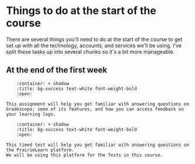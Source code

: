 Things to do at the start of the course
=======================

There are several things you'll need to do at the start of the course to get set up with all the technology, accounts, and services we'll be using.
I've split these tasks up into several chunks so it's a bit more manageable. 

## At the end of the first week

```{dropdown} 8. Complete the first Learning Log (LL01) on Gradescope.
    :container: + shadow
    :title: bg-success text-white font-weight-bold
    :open:

This assignment will help you get familiar with answering questions on Gradescope, some of its features, and how you can access feedback on your learning logs.
```

```{dropdown} 9. Complete your first Test (Test 0) PrairieLearn (not for marks)
    :container: + shadow
    :title: bg-success text-white font-weight-bold
    :open:

This timed test will help you get familiar with answering questions on the PrairieLearn platform.
We will be using this platform for the Tests in this course.
```